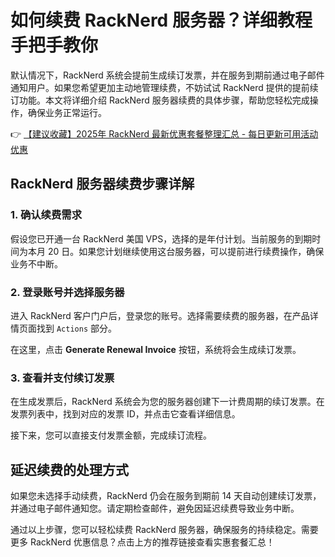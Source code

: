 # 如何续费 RackNerd 服务器？详细教程手把手教你

默认情况下，RackNerd 系统会提前生成续订发票，并在服务到期前通过电子邮件通知用户。如果您希望更加主动地管理续费，不妨试试 RackNerd 提供的提前续订功能。本文将详细介绍 RackNerd 服务器续费的具体步骤，帮助您轻松完成操作，确保业务正常运行。

👉 [【建议收藏】2025年 RackNerd 最新优惠套餐整理汇总 - 每日更新可用活动优惠](https://bit.ly/Rack_Nerd)

## RackNerd 服务器续费步骤详解

### 1. 确认续费需求

假设您已开通一台 RackNerd 美国 VPS，选择的是年付计划。当前服务的到期时间为本月 20 日。如果您计划继续使用这台服务器，可以提前进行续费操作，确保业务不中断。

### 2. 登录账号并选择服务器

进入 RackNerd 客户门户后，登录您的账号。选择需要续费的服务器，在产品详情页面找到 `Actions` 部分。

在这里，点击 **Generate Renewal Invoice** 按钮，系统将会生成续订发票。

### 3. 查看并支付续订发票

在生成发票后，RackNerd 系统会为您的服务器创建下一计费周期的续订发票。在发票列表中，找到对应的发票 ID，并点击它查看详细信息。

接下来，您可以直接支付发票金额，完成续订流程。

## 延迟续费的处理方式

如果您未选择手动续费，RackNerd 仍会在服务到期前 14 天自动创建续订发票，并通过电子邮件通知您。请定期检查邮件，避免因延迟续费导致业务中断。

通过以上步骤，您可以轻松续费 RackNerd 服务器，确保服务的持续稳定。需要更多 RackNerd 优惠信息？点击上方的推荐链接查看实惠套餐汇总！